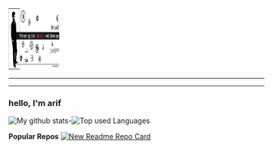 <img src="https://github.com/arifjawad/arifjawad/blob/6da454bbb327388e1886c53fbc9a3dd5f0a7d90b/imgs/bannergit.png" width="100" height=" 120">

***

***
### hello, I'm arif

![My github stats-](https://github-readme-stats-mu-taupe.vercel.app/api?username=arifjawad&show_icons=true&theme=dark)![Top used Languages](https://github-readme-stats-mu-taupe.vercel.app/api/top-langs/?username=arifjawad&layout=compact&bg_color=151515&text_color=929292)

**Popular Repos**
[![New Readme Repo Card](https://github-readme-stats-mu-taupe.vercel.app/api/pin/?username=arifjawad&repo=github-readme-stats&bg_color=151515&text_color=929292)](https://github.com/arifjawad/github-readme-stats)
